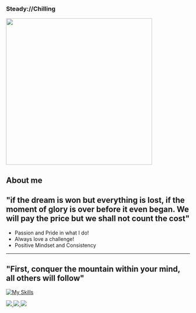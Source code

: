 ### Steady://Chilling

<picture> <img align="center" src="https://media.tenor.com/en69XVkSCFoAAAAd/brook-one.gif" width = 400px></picture>

## **About me**

"if the dream is won but everything is lost, if the moment of glory is over before it even began. We will pay the price but we shall not count the cost"
--------------------------------------------------------------------------------------------------------------------------------------------------------
- Passion and Pride in what I do!
- Always love a challenge!
- Positive Mindset and Consistency

--------------------------------------------------------------------------------------------------------------------------------------------------------
## "First, conquer the mountain within your mind, all others will follow"


[![My Skills](https://skillicons.dev/icons?i=js,html,css,docker,nodejs,nextjs,postgres,androidstudio,redis,redux)](https://skillicons.dev)




<a href='https://www.linkedin.com/in/keegan-beuthin-545a6b135/' target="_blank">
  <img src='https://img.shields.io/badge/LinkedIn-0077B5?style=for-the-badge&logo=linkedin&logoColor=white'/>
</a>

<a href='https://discordapp.com/users/200910132333248519' target="_blank">
  <img src='https://img.shields.io/badge/Discord-7289DA?style=for-the-badge&logo=discord&logoColor=white'/>
</a>

<a href="mailto:kdbeuthin@gmail.com" target="_blank">
  <img src="https://img.shields.io/badge/Email me-100000?style=for-the-badge&logo=Tutanota&logoColor=61afef&labelColor=1f2430&color=1f2430">
</a>
